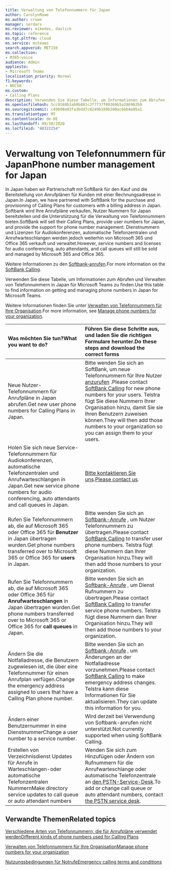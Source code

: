 ```yaml
---
title: Verwaltung von Telefonnummern für Japan
author: CarolynRowe
ms.author: crowe
manager: serdars
ms.reviewer: mikedav, davlick
ms.topic: reference
ms.tgt.pltfrm: cloud
ms.service: msteams
search.appverid: MET150
ms.collection:
- M365-voice
audience: Admin
appliesto:
- Microsoft Teams
localization_priority: Normal
f1.keywords:
- NOCSH
ms.custom:
- Calling Plans
description: Verwenden Sie diese Tabelle, um Informationen zum Abrufen und Verwalten von Telefonnummern in Japan für Microsoft Teams zu finden.
ms.openlocfilehash: 5cc9168b1ab0b881c2f7737f00369b5a286962b9
ms.sourcegitcommit: c49698e03fa3bdd7c82496189b200ac6bb4e05a1
ms.translationtype: MT
ms.contentlocale: de-DE
ms.lasthandoff: 09/30/2020
ms.locfileid: "48322254"
---
```

# <a name="phone-number-management-for-japan"></a><span data-ttu-id="dbf2f-103">Verwaltung von Telefonnummern für Japan</span><span class="sxs-lookup"><span data-stu-id="dbf2f-103">Phone number management for Japan</span></span>

<span data-ttu-id="dbf2f-104">In Japan haben wir Partnerschaft mit SoftBank für den Kauf und die Bereitstellung von Anrufplänen für Kunden mit einer Rechnungsadresse in Japan.</span><span class="sxs-lookup"><span data-stu-id="dbf2f-104">In Japan, we have partnered with SoftBank for the purchase and provisioning of Calling Plans for customers with a billing address in Japan.</span></span> <span data-ttu-id="dbf2f-105">Softbank wird Ihre Anrufpläne verkaufen, Nutzer Nummern für Japan bereitstellen und die Unterstützung für die Verwaltung von Telefonnummern bieten.</span><span class="sxs-lookup"><span data-stu-id="dbf2f-105">SoftBank will sell their Calling Plans, provide user numbers for Japan, and provide the support for phone number management.</span></span> <span data-ttu-id="dbf2f-106">Dienstnummern und Lizenzen für Audiokonferenzen, automatische Telefonzentralen und Anrufwarteschlangen werden jedoch weiterhin von Microsoft 365 und Office 365 verkauft und verwaltet.</span><span class="sxs-lookup"><span data-stu-id="dbf2f-106">However, service numbers and licenses for audio conferencing, auto attendants, and call queues will still be sold and managed by Microsoft 365 and Office 365.</span></span>

<span data-ttu-id="dbf2f-107">Weitere Informationen zu den [Softbank-anrufen](https://aka.ms/SoftBankVoicePlan).</span><span class="sxs-lookup"><span data-stu-id="dbf2f-107">For more information on the [SoftBank Calling](https://aka.ms/SoftBankVoicePlan).</span></span>

<span data-ttu-id="dbf2f-108">Verwenden Sie diese Tabelle, um Informationen zum Abrufen und Verwalten von Telefonnummern in Japan für Microsoft Teams zu finden.</span><span class="sxs-lookup"><span data-stu-id="dbf2f-108">Use this table to find information on getting and managing phone numbers in Japan for Microsoft Teams.</span></span>

<span data-ttu-id="dbf2f-109">Weitere Informationen finden Sie unter  [Verwalten von Telefonnummern für Ihre Organisation](manage-phone-numbers-for-your-organization.md).</span><span class="sxs-lookup"><span data-stu-id="dbf2f-109">For more information, see  [Manage phone numbers for your organization](manage-phone-numbers-for-your-organization.md).</span></span>
  
|<span data-ttu-id="dbf2f-110">**Was möchten Sie tun?**</span><span class="sxs-lookup"><span data-stu-id="dbf2f-110">**What you want to do?**</span></span>|<span data-ttu-id="dbf2f-111">**Führen Sie diese Schritte aus, und laden Sie die richtigen Formulare herunter.**</span><span class="sxs-lookup"><span data-stu-id="dbf2f-111">**Do these steps and download the correct forms**</span></span>|
|:-----|:-----|
|<span data-ttu-id="dbf2f-112">Neue Nutzer-Telefonnummern für Anrufpläne in Japan abrufen.</span><span class="sxs-lookup"><span data-stu-id="dbf2f-112">Get new user phone numbers for Calling Plans in Japan.</span></span>|<span data-ttu-id="dbf2f-113">Bitte wenden Sie sich an SoftBank, um neue Telefonnummern für Ihre Nutzer [anzurufen](https://aka.ms/SoftBankVoicePlan) .</span><span class="sxs-lookup"><span data-stu-id="dbf2f-113">Please contact [SoftBank Calling](https://aka.ms/SoftBankVoicePlan) for new phone numbers for your users.</span></span> <span data-ttu-id="dbf2f-114">Telstra fügt Sie diese Nummern Ihrer Organisation hinzu, damit Sie sie Ihren Benutzern zuweisen können.</span><span class="sxs-lookup"><span data-stu-id="dbf2f-114">They will then add those numbers to your organization so you can assign them to your users.</span></span> <br/>
|<span data-ttu-id="dbf2f-115">Holen Sie sich neue Service-Telefonnummern für Audiokonferenzen, automatische Telefonzentralen und Anrufwarteschlangen in Japan.</span><span class="sxs-lookup"><span data-stu-id="dbf2f-115">Get new service phone numbers for audio conferencing, auto attendants and call queues in Japan.</span></span>|<span data-ttu-id="dbf2f-116">[Bitte kontaktieren Sie uns](mailto:ptnapac@microsoft.com).</span><span class="sxs-lookup"><span data-stu-id="dbf2f-116">[Please contact us](mailto:ptnapac@microsoft.com).</span></span>|
|<span data-ttu-id="dbf2f-117">Rufen Sie Telefonnummern ab, die auf Microsoft 365 oder Office 365 für **Benutzer** in Japan übertragen wurden.</span><span class="sxs-lookup"><span data-stu-id="dbf2f-117">Get phone numbers transferred over to Microsoft 365 or Office 365 for **users** in Japan.</span></span>|<span data-ttu-id="dbf2f-118">Bitte wenden Sie sich an [Softbank-Anrufe](https://aka.ms/SoftBankVoicePlan) , um Nutzer Telefonnummern zu übertragen.</span><span class="sxs-lookup"><span data-stu-id="dbf2f-118">Please contact [SoftBank Calling](https://aka.ms/SoftBankVoicePlan) to transfer user phone numbers.</span></span> <span data-ttu-id="dbf2f-119">Telstra fügt diese Nummern dan Ihrer Organisation hinzu.</span><span class="sxs-lookup"><span data-stu-id="dbf2f-119">They will then add those numbers to your organization.</span></span>  <br/> |
|<span data-ttu-id="dbf2f-120">Rufen Sie Telefonnummern ab, die auf Microsoft 365 oder Office 365 für **Anrufwarteschlangen** in Japan übertragen wurden.</span><span class="sxs-lookup"><span data-stu-id="dbf2f-120">Get phone numbers transferred over to Microsoft 365 or Office 365 for **call queues** in Japan.</span></span>|<span data-ttu-id="dbf2f-121">Bitte wenden Sie sich an [Softbank-Anrufe](https://aka.ms/SoftBankVoicePlan) , um Dienst Rufnummern zu übertragen.</span><span class="sxs-lookup"><span data-stu-id="dbf2f-121">Please contact [SoftBank Calling](https://aka.ms/SoftBankVoicePlan) to transfer service phone numbers.</span></span> <span data-ttu-id="dbf2f-122">Telstra fügt diese Nummern dan Ihrer Organisation hinzu.</span><span class="sxs-lookup"><span data-stu-id="dbf2f-122">They will then add those numbers to your organization.</span></span>|
|<span data-ttu-id="dbf2f-123">Ändern Sie die Notfalladresse, die Benutzern zugewiesen ist, die über eine Telefonnummer für einen Anrufplan verfügen.</span><span class="sxs-lookup"><span data-stu-id="dbf2f-123">Change the emergency address assigned to users that have a Calling Plan phone number.</span></span>|<span data-ttu-id="dbf2f-124">Bitte wenden Sie sich an [Softbank-Anrufe](https://aka.ms/SoftBankVoicePlan) , um Änderungen an der Notfalladresse vorzunehmen.</span><span class="sxs-lookup"><span data-stu-id="dbf2f-124">Please contact [SoftBank Calling](https://aka.ms/SoftBankVoicePlan) to make emergency address changes.</span></span> <span data-ttu-id="dbf2f-125">Telstra kann diese Informationen für Sie aktualisieren.</span><span class="sxs-lookup"><span data-stu-id="dbf2f-125">They can update this information for you.</span></span>|
|<span data-ttu-id="dbf2f-126">Ändern einer Benutzernummer in eine Dienstnummer</span><span class="sxs-lookup"><span data-stu-id="dbf2f-126">Change a user number to a service number.</span></span> |<span data-ttu-id="dbf2f-127">Wird derzeit bei Verwendung von Softbank-anrufen nicht unterstützt.</span><span class="sxs-lookup"><span data-stu-id="dbf2f-127">Not currently supported when using SoftBank Calling.</span></span>|
|<span data-ttu-id="dbf2f-128">Erstellen von Verzeichnisdienst Updates für Anrufe in Warteschlangen-oder automatische Telefonzentralen Nummern</span><span class="sxs-lookup"><span data-stu-id="dbf2f-128">Make directory service updates to call queue or auto attendant numbers</span></span>|<span data-ttu-id="dbf2f-129">Wenden Sie sich zum Hinzufügen oder Ändern von Rufnummern für die Anrufwarteschlange oder automatische Telefonzentrale an [den PSTN-Service-Desk](contact-pstn-service-desk.md).</span><span class="sxs-lookup"><span data-stu-id="dbf2f-129">To add or change call queue or auto attendant numbers, contact [the PSTN service desk](contact-pstn-service-desk.md).</span></span> |

## <a name="related-topics"></a><span data-ttu-id="dbf2f-130">Verwandte Themen</span><span class="sxs-lookup"><span data-stu-id="dbf2f-130">Related topics</span></span>

[<span data-ttu-id="dbf2f-131">Verschiedene Arten von Telefonnummern, die für Anrufpläne verwendet werden</span><span class="sxs-lookup"><span data-stu-id="dbf2f-131">Different kinds of phone numbers used for Calling Plans</span></span>](../different-kinds-of-phone-numbers-used-for-calling-plans.md)

[<span data-ttu-id="dbf2f-132">Verwalten von Telefonnummern für Ihre Organisation</span><span class="sxs-lookup"><span data-stu-id="dbf2f-132">Manage phone numbers for your organization</span></span>](manage-phone-numbers-for-your-organization.md)

[<span data-ttu-id="dbf2f-133">Nutzungsbedingungen für Notrufe</span><span class="sxs-lookup"><span data-stu-id="dbf2f-133">Emergency calling terms and conditions</span></span>](../emergency-calling-terms-and-conditions.md)
